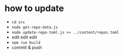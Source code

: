 # how to update

* `cd src`
* `node get-repo-data.js`
* `node update-repo-toml.js >> ../content/repos.toml`
* edit edit edit
* `npm run build`
* commit & push
